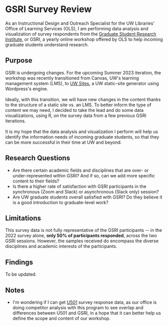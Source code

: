 # GSRI Survey Review
As an Instructional Design and Outreach Specialist for the UW Libraries' Office of Learning Services (OLS), I am performing data analysis and visualization of survey respondents from the [Graduate Student Research Institute](https://sites.uw.edu/libid/), or GSRI, a yearly online workshop offered by OLS to help incoming graduate students understand research.

## Purpose
GSRI is undergoing changes. For the upcoming Summer 2023 iteration, the workshop was recently transitioned from Canvas, UW's learning management system (LMS), to [UW Sites](https://sites.uw.edu/), a UW static-site generator using Wordpress's engine.
<br><br>
Ideally, with this transition, we will have new changes in the content thanks to the structure of a static site vs. an LMS. To better inform the type of content we may need, I decided to take the lead and do some data visualizations, using R, on the survey data from a few previous GSRI iterations. 
<br><br>
It is my hope that the data analysis and visualization I perform will help us identify the information needs of incoming graduate students, so that they can be more successful in their time at UW and beyond. 

## Research Questions
- Are there certain academic fields and disciplines that are over- or under-represented within GSRI? And if so, can we add more specific content to their fields?
- Is there a higher rate of satisfaction with GSRI participants in the synchronous (Zoom and Slack) or asynchronous (Slack only) session? 
- Are UW graduate students overall satisfied with GSRI? Do they believe it is a good introduction to graduate-level work?

## Limitations
This survey data is not fully representative of the GSRI participants -- in the 2022 survey alone, **only 50% of participants responded**, across the two GSRI sessions. However, the samples received do encompass the diverse disciplines and academic interests of the participants.

## Findings
To be updated.

## Notes
- I'm wondering if I can get [U501](https://grad.uw.edu/for-students-and-post-docs/u501-graduate-school-orientation/) survey response data, as our office is doing competitor analysis with this program to see overlap and differences between U501 and GSRI, in a hope that it can better help us define the scope and content of our workshop. 
